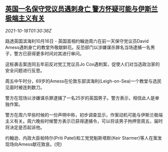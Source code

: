 <!--1634520663000-->
[英国一名保守党议员遇刺身亡 警方怀疑可能与伊斯兰极端主义有关](https://cn.reuters.com/article/uk-church-lawmaker-death-1018-idCNKBS2H8034)
------

<div><i>2021-10-18T01:30:36Z</i></div><p>路透英国滨海利10月16日 - 英国首相约翰逊周六在前一天保守党议员David Amess遇刺身亡的教堂外敬献鲜花。反恐部门以涉嫌谋杀罪名当场逮捕一名男子，警方已获得更多时间对其进行审问。</p><p>这桩袭击案连同五年前反对党工党议员Jo Cox遇刺案，促使人们对当选政治家的安全问题进行反思。</p><p>周五中午时分，69岁的Amess在伦敦东部滨海利(Leigh-on-Sea)一个教堂与选民见面时被连刺数刀。</p><p>警方在现场以涉嫌谋杀罪逮捕了一名25岁的英国男子。警方表示，相信此人是单独作案。</p><p>警方在周六早些时候的一份声明中称，初步调查显示，作案动机可能与伊斯兰极端主义有关。周六晚些时候警方表示已获得逮捕令，可以将该男子拘押至周五，届时将决定是否起诉他。</p><p>约翰逊、内政大臣帕特尔(Priti Patel)和工党党魁斯塔默(Keir Starmer)等人在案发现场向Amess献花致哀。(完)</p>
